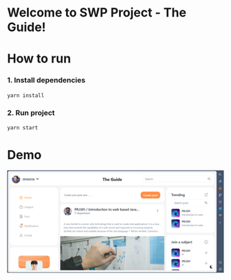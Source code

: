 # Welcome to SWP Project - The Guide!


# How to run

### 1. Install dependencies

    yarn install

### 2. Run project

    yarn start

# Demo

![enter image description here](https://github.com/vuongbachdoan/MAIL_IMAGES/blob/main/Screenshot%202023-10-16%20005002.png?raw=true)

